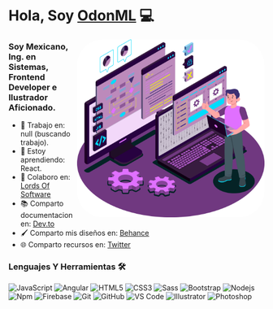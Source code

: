 # Hola, Soy <a href="https://odonml.vercel.app" target="_blank">OdonML</a> 💻

<img align="right" alt="face" height="350px" style="border-radius: 50px" src="https://github.com/odonML/odonML/blob/main/1.png" />

### Soy Mexicano, Ing. en Sistemas, Frontend Developer e Ilustrador Aficionado.

- 🔭 Trabajo en: null (buscando trabajo).
- 🌱 Estoy aprendiendo: React. 
- 👯 Colaboro en: <a href="https://discord.gg/wQVe5QPNv9" target="_blank">Lords Of Software</a>
- 📚 Comparto documentacion en: <a href="https://dev.to/odonml" target="_blank">Dev.to</a>
- 🖌️ Comparto mis diseños en: <a href="https://www.behance.net/odonml" target="_blank">Behance</a> 
- 🌐 Comparto recursos en: <a href="https://twitter.com/odonML" target="_blank">Twitter</a> 

### Lenguajes Y Herramientas 🛠 

![JavaScript](https://img.shields.io/badge/-JavaScript-F7DF1E?style=flat-square&logo=javascript&logoColor=ffffff)
![Angular](https://img.shields.io/badge/-Angular-DD0031?style=flat-square&logo=Angular&logoColor=ffffff)
![HTML5](https://img.shields.io/badge/-HTML5-%23E44D27?style=flat-square&logo=html5&logoColor=ffffff)
![CSS3](https://img.shields.io/badge/-CSS3-%231572B6?style=flat-square&logo=css3)
![Sass](https://img.shields.io/badge/-Sass-%23CC6699?style=flat-square&logo=sass&logoColor=ffffff)
![Bootstrap](https://img.shields.io/badge/-Bootstrap-563D7C?style=flat-square&logo=Bootstrap&logoColor=ffffff)
![Nodejs](https://img.shields.io/badge/-Node.js-339933?style=flat-square&logo=Node.js&logoColor=ffffff)
![Npm](https://img.shields.io/badge/-npm-CB3837?style=flat-square&logo=npm)
![Firebase](https://img.shields.io/badge/-Firebase-FFCA28?style=flat-square&logo=firebase&logoColor=ffffff)
![Git](https://img.shields.io/badge/-Git-%23F05032?style=flat-square&logo=git&logoColor=%23ffffff)
![GitHub](https://img.shields.io/badge/-GitHub-181717?style=flat-square&logo=github)
![VS Code](http://img.shields.io/badge/-VS%20Code-007ACC?style=flat-square&logo=visual-studio-code&logoColor=ffffff)
![Illustrator](http://img.shields.io/badge/-Illustrator-FF9A00?style=flat-square&logo=Adobe-Illustrator&logoColor=ffffff)
![Photoshop](http://img.shields.io/badge/-Photoshop-31A8FF?style=flat-square&logo=Adobe-Photoshop&logoColor=ffffff)
<!--![React](https://img.shields.io/badge/-React-61DAFB?style=flat-square&logo=react&logoColor=ffffff)-->
<!--![Markdown](https://img.shields.io/badge/-Markdown-000000?style=flat-square&logo=markdown)-->
<!--![Java](http://img.shields.io/badge/-Java-5B4638?style=flat-square&logo=java&logoColor=ffffff)-->
<!--![C](http://img.shields.io/badge/-C-A8B9CC?style=flat-square&logo=c&logoColor=ffffff)-->
<!--![Python](http://img.shields.io/badge/-Python-3776AB?style=flat-square&logo=python&logoColor=ffffff)-->
<!--![Microsoft Sql Server](https://img.shields.io/badge/-Sql%20Server-CC2927?style=flat-square&logo=microsoft-sql-server&logoColor=ffffff)-->
<!--![GitLab](https://img.shields.io/badge/-GitLab-FCA121?style=flat-square&logo=gitlab)-->
<!--![Eclipse-IDE](http://img.shields.io/badge/-Eclipse-2C2255?style=flat-square&logo=eclipse&logoColor=ffffff)-->
<!--![Powershell](http://img.shields.io/badge/-Powershell-5391FE?style=flat-square&logo=powershell&logoColor=ffffff)-->
<!--![Windows](http://img.shields.io/badge/-Windows-0078D6?style=flat-square&logo=windows&logoColor=ffffff)-->

